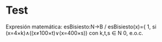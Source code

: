 # Test



Expresión matemática:
esBisiesto:N→B / esBisiesto(x)={ 1,  si (x=4×k)∧((x≠100×t)∨(x=400×s))  con k,t,s ∈ N
                                 0,  e.o.c. 
